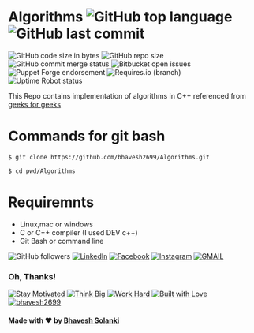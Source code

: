 # Algorithms  ![GitHub top language](https://img.shields.io/github/languages/top/bhavesh2699/Algorithms?label=c%2B%2B&logo=100)  ![GitHub last commit](https://img.shields.io/github/last-commit/bhavesh2699/Algorithms)  

![GitHub code size in bytes](https://img.shields.io/github/languages/code-size/bhavesh2699/Algorithms?style=plastic)    ![GitHub repo size](https://img.shields.io/github/repo-size/bhavesh2699/Algorithms?style=plastic)    ![GitHub commit merge status](https://img.shields.io/github/commit-status/badges/shields/master/5d4ab86b1b5ddfb3c4a70a70bd19932c52603b8c)   ![Bitbucket open issues](https://img.shields.io/bitbucket/issues-raw/bhavesh2699/Algorithms)    ![Puppet Forge endorsement](https://img.shields.io/puppetforge/e/camptocamp/openssl)     ![Requires.io (branch)](https://img.shields.io/requires/github/celery/celery/master)   ![Uptime Robot status](https://img.shields.io/uptimerobot/status/m778918918-3e92c097147760ee39d02d36) 

 This Repo contains implementation of algorithms in C++ referenced from [geeks for geeks](https://www.geeksforgeeks.org/fundamentals-of-algorithms/)
 
 # Commands for git bash
 ```
 $ git clone https://github.com/bhavesh2699/Algorithms.git
 
 $ cd pwd/Algorithms
 ```
  # Requiremnts
  - Linux,mac or windows
  - C or C++ compiler (I used DEV c++)
  - Git Bash or command line

 ![GitHub followers](https://img.shields.io/github/followers/bhavesh2699?style=social)  [![LinkedIn](https://img.shields.io/static/v1.svg?label=connect&message=@bhavesh2699&color=success&logo=linkedin&style=flat&logoColor=white&colorA=blue)](https://www.linkedin.com/in/bhavesh-solanki-02884717a)   [![Facebook](https://img.shields.io/static/v1.svg?label=follow&message=@bhavesh.solanki&color=9cf&logo=facebook&style=flat&logoColor=white&colorA=informational)](https://www.facebook.com/bhavesh.solanki.3781995)    [![Instagram](https://img.shields.io/static/v1.svg?label=follow&message=@bhavesh26.dj&color=grey&logo=instagram&style=flat&logoColor=white&colorA=critical)](https://www.instagram.com/bhavesh26.dj/)    [![GMAIL](https://img.shields.io/static/v1.svg?label=send&message=bs1852985@gmail.com&color=red&logo=gmail&style=social)](https://www.github.com/bhavesh2699)

### Oh, Thanks!
[![Stay Motivated](https://img.shields.io/badge/Stay-Motivated-teal.svg?style=for-the-badge)](https://github.com/bhavesh2699)   [![Think Big](https://img.shields.io/badge/Think-Big-orange.svg?style=for-the-badge)](https://github.com/bhavesh2699)   [![Work Hard](https://img.shields.io/badge/Work-Hard-blue.svg?style=for-the-badge)](https://github.com/bhavesh2699)   [![Built with Love](https://forthebadge.com/images/badges/built-with-love.svg)](https://github.com/bhavesh2699)   [![bhavesh2699](https://forthebadge.com/images/badges/makes-people-smile.svg)](https://github.com/bhavesh2699)


#### Made with :heart: by [Bhavesh Solanki](https://www.linkedin.com/in/bhavesh-solanki-02884717a)

